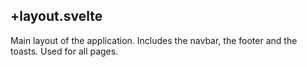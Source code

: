 ## +layout.svelte

Main layout of the application. Includes the navbar, the footer and the toasts. Used for all pages.